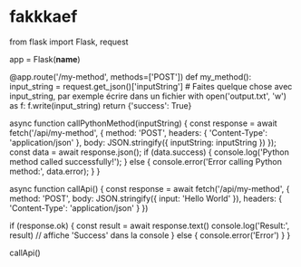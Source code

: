 # fakkkaef

from flask import Flask, request

app = Flask(__name__)

@app.route('/my-method', methods=['POST'])
def my_method():
    input_string = request.get_json()['inputString']
    # Faites quelque chose avec input_string, par exemple écrire dans un fichier
    with open('output.txt', 'w') as f:
        f.write(input_string)
    return {'success': True}


async function callPythonMethod(inputString) {
  const response = await fetch('/api/my-method', {
    method: 'POST',
    headers: {
      'Content-Type': 'application/json'
    },
    body: JSON.stringify({
      inputString: inputString
    })
  });
  const data = await response.json();
  if (data.success) {
    console.log('Python method called successfully!');
  } else {
    console.error('Error calling Python method:', data.error);
  }
}




async function callApi() {
  const response = await fetch('/api/my-method', {
    method: 'POST',
    body: JSON.stringify({ input: 'Hello World' }),
    headers: {
      'Content-Type': 'application/json'
    }
  })

  if (response.ok) {
    const result = await response.text()
    console.log('Result:', result) // affiche 'Success' dans la console
  } else {
    console.error('Error')
  }
}

callApi()









